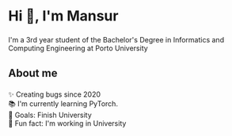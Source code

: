 <h1 align="left">Hi 👋, I'm Mansur</h1>

###

<p align="left">I'm a 3rd year student of the Bachelor's Degree in Informatics and Computing Engineering at Porto University</p>

###

<h2 align="left">About me</h2>

###

<p align="left">✨ Creating bugs since 2020<br>📚 I'm currently learning PyTorch.<br>🎯 Goals: Finish University<br>🎲 Fun fact: I'm working in University</p>

###
<!---

<h2 align = "center" >Projects</h2>
<p align = "center">

| UC   | Name      | Description                                                                                                                                                   | Grade (/20) |              
|------|-----------|---------------------------------------------------------------------------------------------------------------------------------------------------------------|-------------|
| PROG | [RGB](https://github.com/Mansur-Mustafin/PROG-rgb) | Tools for the simple representation and processing of RGB images.                                                    | 20          |  
| SO   | [System Calls](https://github.com/Mansur-Mustafin/SO-SystemCalls) | 3 exercise using linux commands, pipes, forks                                                         | 18.6        |
| AED  | [TimeTable](https://github.com/Mansur-Mustafin/AED-TimeTable) | Develop a system capable of helping in FEUP’s timetable management system (visualizing and changing).     | 20          |
| AED  | [AirTransport](https://github.com/Mansur-Mustafin/AED-AirTransport) | System that helps find best flights / characteristics of network (graph) / manipulation with nework | 20          |
| LDTS | [Berzerk](https://github.com/Mansur-Mustafin/LDTS-berzerk) | 2D Atari arcade game                                                                                         | 19.3        |  
| DA   | [RailwayNetwork](https://github.com/Mansur-Mustafin/DA-RailwayNetwork) | An Analysis Tool for Railway Network Management                                                  | 19.7        | 
| DA   | [TSP](https://github.com/Mansur-Mustafin/DA-tsp) | Travelling Salesperson Problem. Routing Algorithm for Ocean Shipping and Urban Deliveries.                             | 20          |
| LCOM | [Blackjack](https://github.com/Mansur-Mustafin/LCOM-Blackjack) | Implementation of game and devices                                                                       | 20          |
| LTW  | [Pre-Loved](https://github.com/Mansur-Mustafin/LTW-Pre-Loved) | Website that facilitates the buying and selling of pre-loved items.                                       | 19.4        |
| ES   | [CleanCity](TODO) | -                                                                                                                                                     | 19.2        |
| PFL  | [Apart](https://github.com/Mansur-Mustafin/PFL-Apart) | Implementation of board game using logic programming                                                              | 19.7        |
| PFL  | [Haskell Coursework](https://github.com/Mansur-Mustafin/PFL-Coursework-Haskell) | Implementation of Compiler using Haskell                                                | 19.8        |
| RCOM | [Data Link Layer](https://github.com/Mansur-Mustafin/RCOM-DataLinkProtocol) | Implementation of DLL e Physical Layer                                                      | 20          |
| RCOM | [Computer Networks](https://github.com/Mansur-Mustafin/RCOM-Computer-Networks) | Implementation TCP protocol                                                              | 19.5        |
| LBAW | [everyday.dev](https://github.com/Mansur-Mustafin/LBAW-everyday.dev) |                                                                                                    | 19.6        |
| FSI  | [CTF Logbooks](https://github.com/Mansur-Mustafin/FSI-Logbooks) |                                                                                                         | 20          |
| AI   | [Cogito](https://github.com/Mansur-Mustafin/AI-Cogito) |                                                                                                                  | 20          |
| AI   | [NASA asteroids](https://github.com/Mansur-Mustafin/AI-NASA-asteroids) |                                                                                                  | 19.5        |

<!--- | BD   | [Football League]() | -                                                                                                                                                   | 18.8        | -->
</p>
